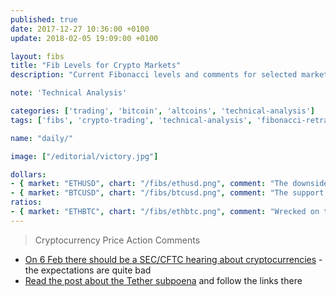```yaml
---
published: true
date: 2017-12-27 10:36:00 +0100
update: 2018-02-05 19:09:00 +0100

layout: fibs
title: "Fib Levels for Crypto Markets"
description: "Current Fibonacci levels and comments for selected markets on Bitfinex."

note: 'Technical Analysis'

categories: ['trading', 'bitcoin', 'altcoins', 'technical-analysis']
tags: ['fibs', 'crypto-trading', 'technical-analysis', 'fibonacci-retracement']

name: "daily/"

image: ["/editorial/victory.jpg"]

dollars:
- { market: "ETHUSD", chart: "/fibs/ethusd.png", comment: "The downside goal of 700 USD level is being reached. It lies on a high volume range that should act as a support, but if it doesn't, the next meaningful range is at about 450 USD. ETH was trading in a horizontal range for a long time - until today Feb 5 really, which shows some strength but for now there is need for a reversal anyway." }
- { market: "BTCUSD", chart: "/fibs/btcusd.png", comment: "The support in high 7xxx USD appears to be failing, and this is not a quick panic sell-off to scare people. This is failing rallies and slow bleed. If 7k is broken, the next range lies around 4.5K but honestly at this point the time is to look for a long entry already. " }
ratios:
- { market: "ETHBTC", chart: "/fibs/ethbtc.png", comment: "Wrecked on the shorter timeframes but preparing for a big move on the 1D, judging from the bbands." }
---
```



> Cryptocurrency Price Action Comments

* [On 6 Feb there should be a SEC/CFTC hearing about cryptocurrencies](http://thehill.com/policy/technology/368492-senate-committee-to-hold-bitcoin-hearing-with-regulators-report) - the expectations are quite bad
* [Read the post about the Tether subpoena](/tether-subpoena) and follow the links there
